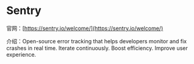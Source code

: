 # Sentry
官网：[https://sentry.io/welcome/](https://sentry.io/welcome/)

介绍：Open-source error tracking that helps developers monitor and fix crashes in real time. Iterate continuously. Boost efficiency. Improve user experience.